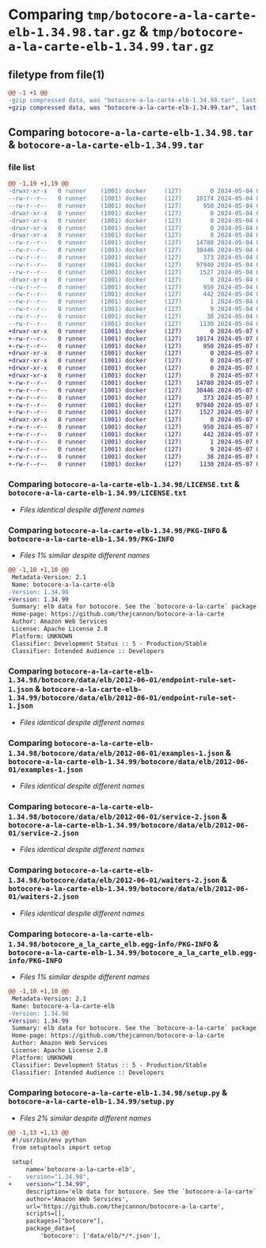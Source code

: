 # Comparing `tmp/botocore-a-la-carte-elb-1.34.98.tar.gz` & `tmp/botocore-a-la-carte-elb-1.34.99.tar.gz`

## filetype from file(1)

```diff
@@ -1 +1 @@
-gzip compressed data, was "botocore-a-la-carte-elb-1.34.98.tar", last modified: Sat May  4 01:01:26 2024, max compression
+gzip compressed data, was "botocore-a-la-carte-elb-1.34.99.tar", last modified: Tue May  7 01:02:28 2024, max compression
```

## Comparing `botocore-a-la-carte-elb-1.34.98.tar` & `botocore-a-la-carte-elb-1.34.99.tar`

### file list

```diff
@@ -1,19 +1,19 @@
-drwxr-xr-x   0 runner    (1001) docker     (127)        0 2024-05-04 01:01:26.074134 botocore-a-la-carte-elb-1.34.98/
--rw-r--r--   0 runner    (1001) docker     (127)    10174 2024-05-04 01:01:25.000000 botocore-a-la-carte-elb-1.34.98/LICENSE.txt
--rw-r--r--   0 runner    (1001) docker     (127)      950 2024-05-04 01:01:26.074134 botocore-a-la-carte-elb-1.34.98/PKG-INFO
-drwxr-xr-x   0 runner    (1001) docker     (127)        0 2024-05-04 01:01:26.074134 botocore-a-la-carte-elb-1.34.98/botocore/
-drwxr-xr-x   0 runner    (1001) docker     (127)        0 2024-05-04 01:01:26.074134 botocore-a-la-carte-elb-1.34.98/botocore/data/
-drwxr-xr-x   0 runner    (1001) docker     (127)        0 2024-05-04 01:01:26.074134 botocore-a-la-carte-elb-1.34.98/botocore/data/elb/
-drwxr-xr-x   0 runner    (1001) docker     (127)        0 2024-05-04 01:01:26.074134 botocore-a-la-carte-elb-1.34.98/botocore/data/elb/2012-06-01/
--rw-r--r--   0 runner    (1001) docker     (127)    14780 2024-05-04 01:01:11.000000 botocore-a-la-carte-elb-1.34.98/botocore/data/elb/2012-06-01/endpoint-rule-set-1.json
--rw-r--r--   0 runner    (1001) docker     (127)    30446 2024-05-04 01:01:11.000000 botocore-a-la-carte-elb-1.34.98/botocore/data/elb/2012-06-01/examples-1.json
--rw-r--r--   0 runner    (1001) docker     (127)      373 2024-05-04 01:01:11.000000 botocore-a-la-carte-elb-1.34.98/botocore/data/elb/2012-06-01/paginators-1.json
--rw-r--r--   0 runner    (1001) docker     (127)    97940 2024-05-04 01:01:11.000000 botocore-a-la-carte-elb-1.34.98/botocore/data/elb/2012-06-01/service-2.json
--rw-r--r--   0 runner    (1001) docker     (127)     1527 2024-05-04 01:01:11.000000 botocore-a-la-carte-elb-1.34.98/botocore/data/elb/2012-06-01/waiters-2.json
-drwxr-xr-x   0 runner    (1001) docker     (127)        0 2024-05-04 01:01:26.074134 botocore-a-la-carte-elb-1.34.98/botocore_a_la_carte_elb.egg-info/
--rw-r--r--   0 runner    (1001) docker     (127)      950 2024-05-04 01:01:26.000000 botocore-a-la-carte-elb-1.34.98/botocore_a_la_carte_elb.egg-info/PKG-INFO
--rw-r--r--   0 runner    (1001) docker     (127)      442 2024-05-04 01:01:26.000000 botocore-a-la-carte-elb-1.34.98/botocore_a_la_carte_elb.egg-info/SOURCES.txt
--rw-r--r--   0 runner    (1001) docker     (127)        1 2024-05-04 01:01:26.000000 botocore-a-la-carte-elb-1.34.98/botocore_a_la_carte_elb.egg-info/dependency_links.txt
--rw-r--r--   0 runner    (1001) docker     (127)        9 2024-05-04 01:01:26.000000 botocore-a-la-carte-elb-1.34.98/botocore_a_la_carte_elb.egg-info/top_level.txt
--rw-r--r--   0 runner    (1001) docker     (127)       38 2024-05-04 01:01:26.074134 botocore-a-la-carte-elb-1.34.98/setup.cfg
--rw-r--r--   0 runner    (1001) docker     (127)     1130 2024-05-04 01:01:25.000000 botocore-a-la-carte-elb-1.34.98/setup.py
+drwxr-xr-x   0 runner    (1001) docker     (127)        0 2024-05-07 01:02:28.104097 botocore-a-la-carte-elb-1.34.99/
+-rw-r--r--   0 runner    (1001) docker     (127)    10174 2024-05-07 01:02:27.000000 botocore-a-la-carte-elb-1.34.99/LICENSE.txt
+-rw-r--r--   0 runner    (1001) docker     (127)      950 2024-05-07 01:02:28.104097 botocore-a-la-carte-elb-1.34.99/PKG-INFO
+drwxr-xr-x   0 runner    (1001) docker     (127)        0 2024-05-07 01:02:28.100098 botocore-a-la-carte-elb-1.34.99/botocore/
+drwxr-xr-x   0 runner    (1001) docker     (127)        0 2024-05-07 01:02:28.100098 botocore-a-la-carte-elb-1.34.99/botocore/data/
+drwxr-xr-x   0 runner    (1001) docker     (127)        0 2024-05-07 01:02:28.100098 botocore-a-la-carte-elb-1.34.99/botocore/data/elb/
+drwxr-xr-x   0 runner    (1001) docker     (127)        0 2024-05-07 01:02:28.100098 botocore-a-la-carte-elb-1.34.99/botocore/data/elb/2012-06-01/
+-rw-r--r--   0 runner    (1001) docker     (127)    14780 2024-05-07 01:02:10.000000 botocore-a-la-carte-elb-1.34.99/botocore/data/elb/2012-06-01/endpoint-rule-set-1.json
+-rw-r--r--   0 runner    (1001) docker     (127)    30446 2024-05-07 01:02:10.000000 botocore-a-la-carte-elb-1.34.99/botocore/data/elb/2012-06-01/examples-1.json
+-rw-r--r--   0 runner    (1001) docker     (127)      373 2024-05-07 01:02:10.000000 botocore-a-la-carte-elb-1.34.99/botocore/data/elb/2012-06-01/paginators-1.json
+-rw-r--r--   0 runner    (1001) docker     (127)    97940 2024-05-07 01:02:10.000000 botocore-a-la-carte-elb-1.34.99/botocore/data/elb/2012-06-01/service-2.json
+-rw-r--r--   0 runner    (1001) docker     (127)     1527 2024-05-07 01:02:10.000000 botocore-a-la-carte-elb-1.34.99/botocore/data/elb/2012-06-01/waiters-2.json
+drwxr-xr-x   0 runner    (1001) docker     (127)        0 2024-05-07 01:02:28.104097 botocore-a-la-carte-elb-1.34.99/botocore_a_la_carte_elb.egg-info/
+-rw-r--r--   0 runner    (1001) docker     (127)      950 2024-05-07 01:02:28.000000 botocore-a-la-carte-elb-1.34.99/botocore_a_la_carte_elb.egg-info/PKG-INFO
+-rw-r--r--   0 runner    (1001) docker     (127)      442 2024-05-07 01:02:28.000000 botocore-a-la-carte-elb-1.34.99/botocore_a_la_carte_elb.egg-info/SOURCES.txt
+-rw-r--r--   0 runner    (1001) docker     (127)        1 2024-05-07 01:02:28.000000 botocore-a-la-carte-elb-1.34.99/botocore_a_la_carte_elb.egg-info/dependency_links.txt
+-rw-r--r--   0 runner    (1001) docker     (127)        9 2024-05-07 01:02:28.000000 botocore-a-la-carte-elb-1.34.99/botocore_a_la_carte_elb.egg-info/top_level.txt
+-rw-r--r--   0 runner    (1001) docker     (127)       38 2024-05-07 01:02:28.104097 botocore-a-la-carte-elb-1.34.99/setup.cfg
+-rw-r--r--   0 runner    (1001) docker     (127)     1130 2024-05-07 01:02:27.000000 botocore-a-la-carte-elb-1.34.99/setup.py
```

### Comparing `botocore-a-la-carte-elb-1.34.98/LICENSE.txt` & `botocore-a-la-carte-elb-1.34.99/LICENSE.txt`

 * *Files identical despite different names*

### Comparing `botocore-a-la-carte-elb-1.34.98/PKG-INFO` & `botocore-a-la-carte-elb-1.34.99/PKG-INFO`

 * *Files 1% similar despite different names*

```diff
@@ -1,10 +1,10 @@
 Metadata-Version: 2.1
 Name: botocore-a-la-carte-elb
-Version: 1.34.98
+Version: 1.34.99
 Summary: elb data for botocore. See the `botocore-a-la-carte` package for more info.
 Home-page: https://github.com/thejcannon/botocore-a-la-carte
 Author: Amazon Web Services
 License: Apache License 2.0
 Platform: UNKNOWN
 Classifier: Development Status :: 5 - Production/Stable
 Classifier: Intended Audience :: Developers
```

### Comparing `botocore-a-la-carte-elb-1.34.98/botocore/data/elb/2012-06-01/endpoint-rule-set-1.json` & `botocore-a-la-carte-elb-1.34.99/botocore/data/elb/2012-06-01/endpoint-rule-set-1.json`

 * *Files identical despite different names*

### Comparing `botocore-a-la-carte-elb-1.34.98/botocore/data/elb/2012-06-01/examples-1.json` & `botocore-a-la-carte-elb-1.34.99/botocore/data/elb/2012-06-01/examples-1.json`

 * *Files identical despite different names*

### Comparing `botocore-a-la-carte-elb-1.34.98/botocore/data/elb/2012-06-01/service-2.json` & `botocore-a-la-carte-elb-1.34.99/botocore/data/elb/2012-06-01/service-2.json`

 * *Files identical despite different names*

### Comparing `botocore-a-la-carte-elb-1.34.98/botocore/data/elb/2012-06-01/waiters-2.json` & `botocore-a-la-carte-elb-1.34.99/botocore/data/elb/2012-06-01/waiters-2.json`

 * *Files identical despite different names*

### Comparing `botocore-a-la-carte-elb-1.34.98/botocore_a_la_carte_elb.egg-info/PKG-INFO` & `botocore-a-la-carte-elb-1.34.99/botocore_a_la_carte_elb.egg-info/PKG-INFO`

 * *Files 1% similar despite different names*

```diff
@@ -1,10 +1,10 @@
 Metadata-Version: 2.1
 Name: botocore-a-la-carte-elb
-Version: 1.34.98
+Version: 1.34.99
 Summary: elb data for botocore. See the `botocore-a-la-carte` package for more info.
 Home-page: https://github.com/thejcannon/botocore-a-la-carte
 Author: Amazon Web Services
 License: Apache License 2.0
 Platform: UNKNOWN
 Classifier: Development Status :: 5 - Production/Stable
 Classifier: Intended Audience :: Developers
```

### Comparing `botocore-a-la-carte-elb-1.34.98/setup.py` & `botocore-a-la-carte-elb-1.34.99/setup.py`

 * *Files 2% similar despite different names*

```diff
@@ -1,13 +1,13 @@
 #!/usr/bin/env python
 from setuptools import setup
 
 setup(
     name='botocore-a-la-carte-elb',
-    version="1.34.98",
+    version="1.34.99",
     description='elb data for botocore. See the `botocore-a-la-carte` package for more info.',
     author='Amazon Web Services',
     url='https://github.com/thejcannon/botocore-a-la-carte',
     scripts=[],
     packages=["botocore"],
     package_data={
         'botocore': ['data/elb/*/*.json'],
```

